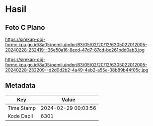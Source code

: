 # Hasil

## Foto C Plano

https://sirekap-obj-formc.kpu.go.id/8a05/pemilu/pdpr/63/05/02/20/12/6305022012005-20240228-232419--36e50a16-8ecd-47d7-87cd-bc261bdd0ab3.jpg

https://sirekap-obj-formc.kpu.go.id/8a05/pemilu/pdpr/63/05/02/20/12/6305022012005-20240228-232209--d2d0d2b2-4a49-4eb2-a55e-38b89b44f05c.jpg


## Metadata

| Key        | Value               |
| ---------- | ------------------- |
| Time Stamp | 2024-02-29 00:03:56 |
| Kode Dapil | 6301                |



